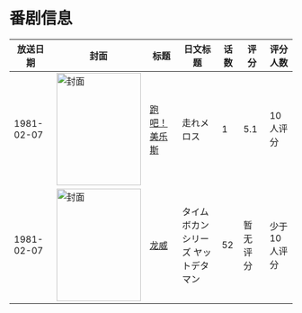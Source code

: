 # 番剧信息

|放送日期|封面|标题|日文标题|话数|评分|评分人数|
|---|---|---|---|---|---|---|
|1981-02-07|<img src="//lain.bgm.tv/pic/cover/c/bd/34/97990_vEhNh.jpg" alt="封面" style="width:150px;height:200px;object-fit:cover;">|[跑吧！美乐斯](https://bangumi.tv/subject/97990)|走れメロス|1|5.1|10人评分|
|1981-02-07|<img src="//lain.bgm.tv/pic/cover/c/06/ae/37298_jr1o1.jpg" alt="封面" style="width:150px;height:200px;object-fit:cover;">|[龙威](https://bangumi.tv/subject/37298)|タイムボカンシリーズ ヤットデタマン|52|暂无评分|少于10人评分|
